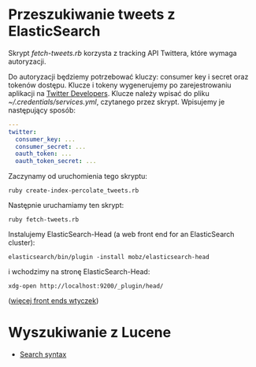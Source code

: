 # Przeszukiwanie tweets z ElasticSearch

Skrypt *fetch-tweets.rb* korzysta z
tracking API
Twittera, które wymaga autoryzacji.

Do autoryzacji będziemy potrzebować kluczy: consumer key i secret oraz tokenów dostępu.
Klucze i tokeny wygenerujemy po zarejestrowaniu aplikacji na
[Twitter Developers](https://dev.twitter.com/apps).
Klucze należy wpisać do pliku *~/.credentials/services.yml*,
czytanego przez skrypt. Wpisujemy je następujący sposób:

```yaml
---
twitter:
  consumer_key: ...
  consumer_secret: ...
  oauth_token: ...
  oauth_token_secret: ...
```

Zaczynamy od uruchomienia tego skryptu:

    ruby create-index-percolate_tweets.rb

Następnie uruchamiamy ten skrypt:

    ruby fetch-tweets.rb

Instalujemy ElasticSearch-Head (a web front end for an ElasticSearch cluster):

    elasticsearch/bin/plugin -install mobz/elasticsearch-head

i wchodzimy na stronę ElasticSearch-Head:

    xdg-open http://localhost:9200/_plugin/head/

([więcej front ends wtyczek](http://www.elasticsearch.org/guide/appendix/clients.html))


# Wyszukiwanie z Lucene

* [Search syntax](http://lucene.apache.org/core/old_versioned_docs/versions/2_9_1/queryparsersyntax.html)
